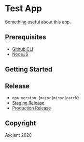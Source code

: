 # Test App

Something useful about this app.

## Prerequisites

- [Github CLI](https://cli.github.com/manual/installation)
- [NodeJS](https://nodejs.org/)

## Getting Started

## Release

- `npm version {major|minor|patch}`
- [Staging Release](https://github.com/kfredin/test-app/compare/staging...master?title=Release%20x.y.z&template=release-template.md)
- [Production Release](https://github.com/kfredin/test-app/compare/production...staging?title=Release%20x.y.z&template=release-template.md)

## Copyright

Axcient 2020

